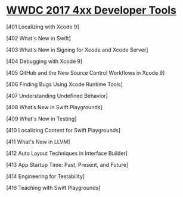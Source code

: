 # [WWDC 2017 4xx Developer Tools](https://developer.apple.com/videos/wwdc2017)

[401 Localizing with Xcode 9]

[402 What's New in Swift]

[403 What's New in Signing for Xcode and Xcode Server]

[404 Debugging with Xcode 9]

[405 GitHub and the New Source Control Workflows in Xcode 9]

[406 Finding Bugs Using Xcode Runtime Tools]

[407 Understanding Undefined Behavior]

[408 What’s New in Swift Playgrounds]

[409 What's New in Testing]

[410 Localizing Content for Swift Playgrounds]

[411 What's New in LLVM]

[412 Auto Layout Techniques in Interface Builder]

[413 App Startup Time: Past, Present, and Future]

[414 Engineering for Testability]


[416 Teaching with Swift Playgrounds]
